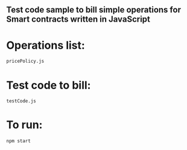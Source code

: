 ## Test code sample to bill simple operations for Smart contracts written in JavaScript

# Operations list:
```
pricePolicy.js
```

# Test code to bill:
```
testCode.js
```

# To run:
```
npm start
```